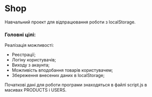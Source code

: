 # Shop

Навчальний проект для відпрацювання роботи з localStorage.

### Головні цілі:

Реалізація можливості:
- Реєстрації;
- Логіну користувачів;
- Виходу з акаунта;
- Можливість вподобання товарів користувачем;
- Збереження внесених даних в localStorage;

Початкові дані для роботи програми знаходяться в файлі script.js в масивах PRODUCTS і USERS.
